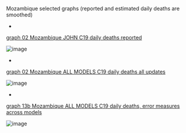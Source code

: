 Mozambique selected graphs (reported and estimated daily deaths are smoothed) 

*

[graph 02 Mozambique JOHN C19 daily deaths reported](https://github.com/pourmalek/CovidLongitudinal/blob/main/output/countries/Mozambique/graph%2002%20Mozambique%20JOHN%20C19%20daily%20deaths%20reported.pdf)

![image](https://github.com/pourmalek/CovidLongitudinal/assets/30849720/d84056ab-328b-49b8-8c6b-57ab65ffbedb)

*

[graph 02 Mozambique ALL MODELS C19 daily deaths all updates](https://github.com/pourmalek/CovidLongitudinal/blob/main/output/countries/Mozambique/graph%2002%20Mozambique%20ALL%20MODELS%20C19%20daily%20deaths%20all%20updates.pdf)

![image](https://github.com/pourmalek/CovidLongitudinal/assets/30849720/91f5c143-cf38-454f-8775-c798a670398d)

*

[graph 13b Mozambique ALL MODELS C19 daily deaths, error measures across models](https://github.com/pourmalek/CovidLongitudinal/blob/main/output/countries/Mozambique/graph%2013b%20Mozambique%20ALL%20MODELS%20C19%20daily%20deaths%2C%20error%20measures%20across%20models.pdf)

![image](https://github.com/pourmalek/CovidLongitudinal/assets/30849720/9d7c63ce-8123-420f-959b-dd6330edd01f)
